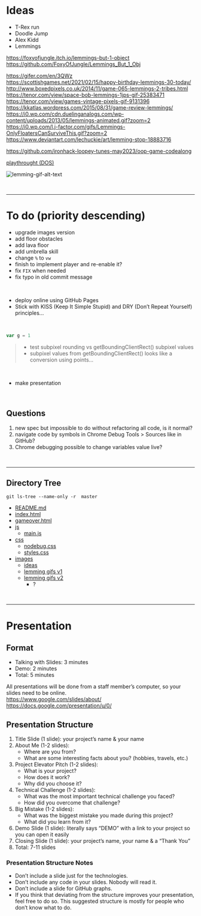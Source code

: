 
# Ideas

- T-Rex run
- Doodle Jump
- Alex Kidd
- Lemmings

https://foxyofjungle.itch.io/lemmings-but-1-object  
https://github.com/FoxyOfJungle/Lemmings_But_1_Obj  

https://gifer.com/en/3QWz  
https://scottishgames.net/2021/02/15/happy-birthday-lemmings-30-today/  
http://www.boxedpixels.co.uk/2014/11/game-065-lemmings-2-tribes.html  
https://tenor.com/view/space-bob-lemmings-1jps-gif-25383471  
https://tenor.com/view/games-vintage-pixels-gif-9131396  
https://kkatlas.wordpress.com/2015/08/31/game-review-lemmings/  
https://i0.wp.com/cdn.duelinganalogs.com/wp-content/uploads/2013/05/lemmings-animated.gif?zoom=2  
https://i0.wp.com/l.j-factor.com/gifs/Lemmings-OnlyFloatersCanSurviveThis.gif?zoom=2  
https://www.deviantart.com/lechuckie/art/lemming-stop-18883716  

https://github.com/ironhack-loopey-tunes-may2023/oop-game-codealong  

[playthrought (DOS)](https://www.youtube.com/watch?v=xIuxB1oR2WQ )

<!-- ![lemming-gif-alt-text](https://i.gifer.com/80rm.gif) -->
<!-- <img src="https://i.gifer.com/80rm.gif"> -->

<!-- animated gif not visible in GitHub because Giffer is actually returning a .mp4 file! -->

![lemming-gif-alt-text][lemming-gif]

[lemming-gif]: https://i.gifer.com/origin/43/4381cee4efb9b74ab41c7c2a2d38ce81.gif

&nbsp;

---

# To do (priority descending)

- upgrade images version
- add floor obstacles
- add lava floor
- add umbrella skill
- change `%` to `vw`
- finish to implement player and re-enable it?
- fix `FIX` when needed
- fix typo in old commit message

<br>

- deploy online using GitHub Pages
- Stick with KISS (Keep It Simple Stupid) and DRY (Don’t Repeat Yourself) principles...

<br>

```js
var g = 1
```

> - test subpixel rounding vs getBoundingClientRect() subpixel values
> - subpixel values from getBoundingClientRect() looks like a conversion using points...

&nbsp; <!-- empty HTML comment does not work --> <!-- <br> --> <!-- <br /> --> <!-- &nbsp; bigger space than br --> 

- make presentation

<br>

## Questions
1. new spec but impossible to do without refactoring all code, is it normal?
2. navigate code by symbols in Chrome Debug Tools > Sources like in GitHub?
3. Chrome debugging possible to change variables value live?

&nbsp;

---

## Directory Tree

`git ls-tree --name-only -r  master`

* [README.md](README.md)
* [index.html](index.html)
* [gameover.html](gameover.html)
* [js](js)
    - [main.js](js/main.js)
* [css](css)
    - [nodebug.css](css/nodebug.css)
    - [styles.css](css/styles.css)
* [images](images)
    - [ideas](images/ideas)
    - [lemming gifs v1](images/lemming%20gifs%20v1)
    - [lemming gifs v2](images/lemming%20gifs%20v2)
        - ?

&nbsp;

---

# Presentation

## Format
- Talking with Slides: 3 minutes
- Demo: 2 minutes
- Total: 5 minutes

All presentations will be done from a staff member’s computer, so your slides need to be online.  
https://www.google.com/slides/about/  
https://docs.google.com/presentation/u/0/  

## Presentation Structure
1.	Title Slide (1 slide): your project’s name & your name
2.	About Me (1-2 slides):
    - Where are you from?
    - What are some interesting facts about you? (hobbies, travels, etc.)
3.	Project Elevator Pitch (1-2 slides):
    - What is your project?
    - How does it work?
    - Why did you choose it?
4.	Technical Challenge (1-2 slides):
    - What was the most important technical challenge you faced?
    - How did you overcome that challenge?
5.	Big Mistake (1-2 slides):
    - What was the biggest mistake you made during this project?
    - What did you learn from it?
6.	Demo Slide (1 slide): literally says “DEMO” with a link to your project so you can open it easily
7.	Closing Slide (1 slide): your project’s name, your name & a “Thank You”
8.	Total: 7-11 slides

### Presentation Structure Notes
- Don’t include a slide just for the technologies.
- Don’t include any code in your slides. Nobody will read it.
- Don’t include a slide for GitHub graphs.
- If you think that deviating from the structure improves your presentation, feel free to do so. This suggested structure is mostly for people who don’t know what to do.